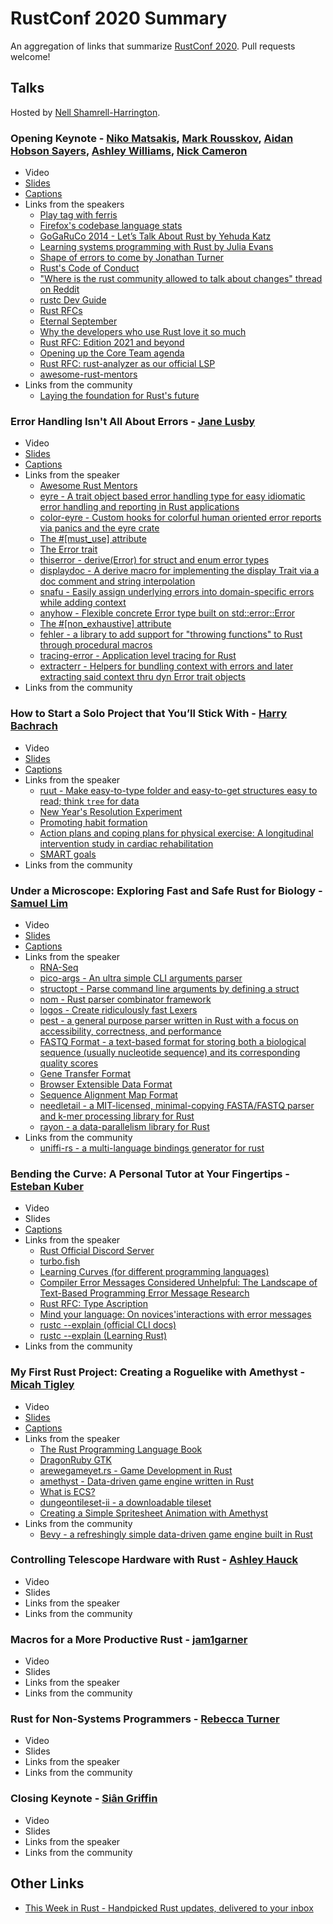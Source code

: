 # RustConf 2020 Summary

An aggregation of links that summarize [RustConf 2020](https://rustconf.com/). Pull requests welcome!

## Talks

Hosted by [Nell Shamrell-Harrington](https://twitter.com/nellshamrell).

### Opening Keynote - [Niko Matsakis](https://twitter.com/nikomatsakis), [Mark Rousskov](https://github.com/Mark-Simulacrum), [Aidan Hobson Sayers](https://twitter.com/aidanhs), [Ashley Williams](https://twitter.com/ag_dubs), [Nick Cameron](https://twitter.com/nick_r_cameron)

- Video
- [Slides](https://docs.google.com/presentation/d/e/2PACX-1vSA_hS_o_sOgosYSbT5MnasFBSYxTLCJWjjTX8lqoKm5P8AqAp9wSIa9uYzfd60yFrm1DCjU_dI3AxC/pub)
- [Captions](https://thisten.co/pfztb/lYo8glHi1hrTchpZltj5s2eyiJfpHMw0kWMazmAw)
- Links from the speakers
  - [Play tag with ferris](https://aaronerhardt.gitlab.io/crab-tag)
  - [Firefox's codebase language stats](https://www.openhub.net/p/firefox/analyses/latest/languages_summary)
  - [GoGaRuCo 2014 - Let’s Talk About Rust by Yehuda Katz](https://www.youtube.com/watch?v=ySW6Yk_DerY)
  - [Learning systems programming with Rust by Julia Evans](https://jvns.ca/blog/2016/09/11/rustconf-keynote/)
  - [Shape of errors to come by Jonathan Turner](https://blog.rust-lang.org/2016/08/10/Shape-of-errors-to-come.html)
  - [Rust's Code of Conduct](https://www.rust-lang.org/policies/code-of-conduct)
  - ["Where is the rust community allowed to talk about changes" thread on Reddit](https://www.reddit.com/r/rust/comments/hnfnti/where_is_the_rust_community_allowed_to_talk_about/)
  - [rustc Dev Guide](https://rustc-dev-guide.rust-lang.org/)
  - [Rust RFCs](https://github.com/rust-lang/rfcs)
  - [Eternal September](https://en.wikipedia.org/wiki/Eternal_September)
  - [Why the developers who use Rust love it so much](https://stackoverflow.blog/2020/06/05/why-the-developers-who-use-rust-love-it-so-much/)
  - [Rust RFC: Edition 2021 and beyond](https://github.com/rust-lang/rfcs/pull/2966)
  - [Opening up the Core Team agenda](https://blog.rust-lang.org/inside-rust/2020/07/27/opening-up-the-core-team-agenda.html)
  - [Rust RFC: rust-analyzer as our official LSP](https://github.com/rust-lang/rfcs/pull/2912)
  - [awesome-rust-mentors](https://rustbeginners.github.io/awesome-rust-mentors/)
- Links from the community
  - [Laying the foundation for Rust's future](https://blog.rust-lang.org/2020/08/18/laying-the-foundation-for-rusts-future.html)

### Error Handling Isn't All About Errors - [Jane Lusby](https://twitter.com/yaahc_)

- Video
- [Slides](https://yaah.dev/rustconf)
- [Captions](https://thisten.co/fgdpl/gpqltlf8162UY6HqVAWocYl9dKvYPqKE8IaerYHs)
- Links from the speaker
  - [Awesome Rust Mentors](https://github.com/RustBeginners/awesome-rust-mentors)
  - [eyre - A trait object based error handling type for easy idiomatic error handling and reporting in Rust applications](https://github.com/yaahc/eyre)
  - [color-eyre - Custom hooks for colorful human oriented error reports via panics and the eyre crate](https://github.com/yaahc/color-eyre)
  - [The #[must_use] attribute](https://doc.rust-lang.org/reference/attributes/diagnostics.html#the-must_use-attribute)
  - [The Error trait](https://doc.rust-lang.org/std/error/trait.Error.html)
  - [thiserror - derive(Error) for struct and enum error types](https://github.com/dtolnay/thiserror)
  - [displaydoc - A derive macro for implementing the display Trait via a doc comment and string interpolation](https://github.com/yaahc/displaydoc)
  - [snafu - Easily assign underlying errors into domain-specific errors while adding context](https://github.com/shepmaster/snafu)
  - [anyhow - Flexible concrete Error type built on std::error::Error](https://github.com/dtolnay/anyhow)
  - [The #[non_exhaustive] attribute](https://doc.rust-lang.org/reference/attributes/type_system.html#the-non_exhaustive-attribute)
  - [fehler - a library to add support for "throwing functions" to Rust through procedural macros](https://github.com/withoutboats/fehler)
  - [tracing-error - Application level tracing for Rust](https://github.com/tokio-rs/tracing)
  - [extracterr - Helpers for bundling context with errors and later extracting said context thru dyn Error trait objects](https://github.com/yaahc/extracterr)
- Links from the community

### How to Start a Solo Project that You’ll Stick With - [Harry Bachrach](https://twitter.com/HarryB)

- Video
- [Slides](https://harrisonbachrach.com/rustconf2020)
- [Captions](https://thisten.co/f3fs5/jhdkfx77OEb3AF4AXAv7miAq3rVjhJtp1vcRBJ2y)
- Links from the speaker
  - [ruut - Make easy-to-type folder and easy-to-get structures easy to read; think `tree` for data](https://github.com/HarrisonB/ruut)
  - [New Year's Resolution Experiment](http://www.richardwiseman.com/quirkology/new/USA/Experiment_resolution.shtml)
  - [Promoting habit formation](https://www.tandfonline.com/doi/abs/10.1080/17437199.2011.603640)
  - [Action plans and coping plans for physical exercise: A longitudinal intervention study in cardiac rehabilitation](https://pdfs.semanticscholar.org/8df0/bb429602dab29c54f42611dafa28c9d87a83.pdf)
  - [SMART goals](https://www.projectsmart.co.uk/brief-history-of-smart-goals.php)
- Links from the community

### Under a Microscope: Exploring Fast and Safe Rust for Biology - [Samuel Lim](https://twitter.com/amadeusine)

- Video
- [Slides](https://www.dropbox.com/s/p204v7apts5pwwd/RustConf_Backup.pdf)
- [Captions](https://thisten.co/skwit/wxzFfc1eh60qtrV2cCPtUKFosgePrTq8xpx3ahD9)
- Links from the speaker
  - [RNA-Seq](https://en.wikipedia.org/wiki/RNA-Seq)
  - [pico-args - An ultra simple CLI arguments parser](https://github.com/RazrFalcon/pico-args)
  - [structopt - Parse command line arguments by defining a struct](https://github.com/TeXitoi/structopt)
  - [nom - Rust parser combinator framework](https://github.com/Geal/nom)
  - [logos - Create ridiculously fast Lexers](https://github.com/maciejhirsz/logos)
  - [pest - a general purpose parser written in Rust with a focus on accessibility, correctness, and performance](https://github.com/pest-parser/pest)
  - [FASTQ Format - a text-based format for storing both a biological sequence (usually nucleotide sequence) and its corresponding quality scores](https://en.wikipedia.org/wiki/FASTQ_format)
  - [Gene Transfer Format](https://en.wikipedia.org/wiki/Gene_transfer_format)
  - [Browser Extensible Data Format](https://en.wikipedia.org/wiki/BED_(file_format))
  - [Sequence Alignment Map Format](https://en.wikipedia.org/wiki/SAM_(file_format))
  - [needletail - a MIT-licensed, minimal-copying FASTA/FASTQ parser and k-mer processing library for Rust](https://github.com/onecodex/needletail)
  - [rayon - a data-parallelism library for Rust](https://github.com/rayon-rs/rayon)
- Links from the community
  - [uniffi-rs - a multi-language bindings generator for rust](https://github.com/mozilla/uniffi-rs)

### Bending the Curve: A Personal Tutor at Your Fingertips - [Esteban Kuber](https://twitter.com/ekuber)

- Video
- Slides
- [Captions](https://thisten.co/fcmuf/BW3KCipKHk0JdkOaaqyBc06kX8xQmA5kwtcESCFE)
- Links from the speaker
  - [Rust Official Discord Server](https://discord.com/invite/rust-lang)
  - [turbo.fish](https://turbo.fish/)
  - [Learning Curves (for different programming languages)](https://github.com/dobiasd/articles/blob/master/programming_language_learning_curves.md)
  - [Compiler Error Messages Considered Unhelpful: The Landscape of Text-Based Programming Error Message Research](https://web.eecs.umich.edu/~akamil/papers/iticse19.pdf)
  - [Rust RFC: Type Ascription](https://rust-lang.github.io/rfcs/0803-type-ascription.html)
  - [Mind your language: On novices'interactions with error messages](https://www.researchgate.net/publication/254004572_Mind_your_language_On_novices'interactions_with_error_messages)
  - [rustc --explain (official CLI docs)](https://doc.rust-lang.org/rustc/command-line-arguments.html#--explain-provide-a-detailed-explanation-of-an-error-message)
  - [rustc --explain (Learning Rust)](https://learning-rust.github.io/docs/e1.smart_compiler.html#Explain-Error-Codes)
- Links from the community

### My First Rust Project: Creating a Roguelike with Amethyst - [Micah Tigley](https://twitter.com/micah_tigley)

- Video
- [Slides](https://drive.google.com/file/d/1dhcT-x3viUYc_IVbOcP-IH4Xeq_FTdfj/view)
- [Captions](https://thisten.co/k3ljw/l9WBLRVClwEwSP4FNzQTwqmNeAo9sYjvroDVycUc)
- Links from the speaker
  - [The Rust Programming Language Book](https://doc.rust-lang.org/book/)
  - [DragonRuby GTK](https://dragonruby.itch.io/dragonruby-gtk)
  - [arewegameyet.rs - Game Development in Rust](https://arewegameyet.rs/)
  - [amethyst - Data-driven game engine written in Rust](https://amethyst.rs/)
  - [What is ECS?](https://en.wikipedia.org/wiki/Entity_component_system)
  - [dungeontileset-ii - a downloadable tileset](https://0x72.itch.io/dungeontileset-ii)
  - [Creating a Simple Spritesheet Animation with Amethyst](https://mtigley.dev/posts/sprite-animations-with-amethyst/)
- Links from the community
  - [Bevy - a refreshingly simple data-driven game engine built in Rust](https://github.com/bevyengine/bevy)

### Controlling Telescope Hardware with Rust - [Ashley Hauck](https://twitter.com/khyperia)

- Video
- Slides
- Links from the speaker
- Links from the community

### Macros for a More Productive Rust - [jam1garner](https://twitter.com/jam1garner)

- Video
- Slides
- Links from the speaker
- Links from the community

### Rust for Non-Systems Programmers - [Rebecca Turner](https://twitter.com/16kbps)

- Video
- Slides
- Links from the speaker
- Links from the community

### Closing Keynote - [Siân Griffin](https://twitter.com/sgrif)

- Video
- Slides
- Links from the speaker
- Links from the community

## Other Links
- [This Week in Rust - Handpicked Rust updates, delivered to your inbox](https://github.com/emberian/this-week-in-rust)
